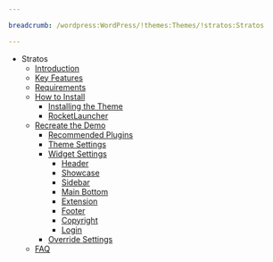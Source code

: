 ```yaml
---

breadcrumb: /wordpress:WordPress/!themes:Themes/!stratos:Stratos

---
```


* Stratos
    * [Introduction]()
    * [Key Features](INDEX.md#key-features)
    * [Requirements](INDEX.md#requirements)
    * [How to Install](../../start/themes.md#how-to-install)
        * [Installing the Theme](../../start/themes.md#installing-the-theme)
        * [RocketLauncher](../../start/rocketlauncher.md)
    * [Recreate the Demo](demo.md)
        * [Recommended Plugins](demo.md#recommended-plugins)
        * [Theme Settings](demo.md#theme-settings)
        * [Widget Settings](demo.md#widget-settings)
            * [Header](demo_header.md)
            * [Showcase](demo_showcase.md)
            * [Sidebar](demo_sidebar.md)
            * [Main Bottom](demo_mainbottom.md)
            * [Extension](demo_extension.md)
            * [Footer](demo_footer.md)
            * [Copyright](demo_copyright.md)
            * [Login](demo_login.md)
        * [Override Settings](demo_override.md)
    * [FAQ](faq.md)


